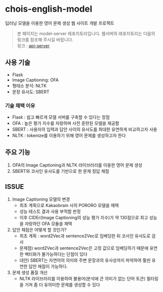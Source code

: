 # chois-english-model
딥러닝 모델을 이용한 영어 문제 생성 웹 사이트 개발 프로젝트
> 본 페이지는 model-server 레포지토리입니다. 웹서버의 레포지토리는 다음의 링크를 참조해 주시길 바랍니다.   
> 링크 : [api-server](https://github.com/bodyMist/chois-english-back)

## 사용 기술
* Flask
* Image Captioning: OFA
* 형태소 분석: NLTK
* 문장 유사도: SBERT

### 기술 채택 이유
* Flask : 쉽고 빠르게 모델 서버를 구축할 수 있다는 장점
* OFA : 높은 평가 지수를 자랑하며 사전 훈련된 모델을 제공함
* SBERT : 사용자의 입력과 답안 사이의 유사도를 최대한 유연하게 비교하고자 사용
* NLTK : tokenize를 이용하기 위해 영어 문제를 생성하고자 한다

## 주요 기능
1. OFA의 Image Captioning과 NLTK 라이브러리를 이용한 영어 문제 생성
2. SBERT와 코사인 유사도를 기반으로 한 문제 정답 채점

## ISSUE
1. Image Captioning 모델의 변경
    * 최초 계획으로 Kakaobrain 사의 PORORO 모델을 채택
    * 성능 테스트 결과 사용 부적합 판정
    * 이후 CIDEr(Image Captioning의 성능 평가 지수)가 약 130점으로 최고 성능을 자랑하던 OFA 모듈을 채택
2. 답안 채점은 어떻게 할 것인가?
    * 최초 계획 : word2Vec과 sentence2Vec로 임베딩한 뒤 코사인 유사도로 검사
    * 문제점) word2Vec과 sentence2Vec은 고정 값으로 임베딩하기 때문에 유연한 벡터화가 불가능하다는 단점이 있다
    * 대안) SBERT는 자연어의 의미와 주변 문장과의 유사성까지 파악하여 훨씬 유연한 답안 채점이 가능하다.
3. 문제 생성 품질 개선
    * NLTK 라이브러리를 이용하여 불용어(분석에 큰 의미가 없는 단어 토큰) 필터링을 거쳐 좀 더 유의미한 문제를 생성할 수 있다  
